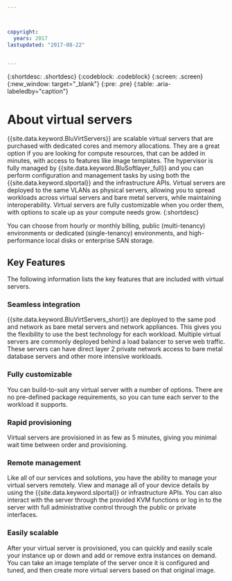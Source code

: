 ```yaml
---



copyright:
  years: 2017
lastupdated: "2017-08-22"


---
```


{:shortdesc: .shortdesc}
{:codeblock: .codeblock}
{:screen: .screen}
{:new_window: target="_blank"}
{:pre: .pre}
{:table: .aria-labeledby="caption"}

# About virtual servers

{{site.data.keyword.BluVirtServers}} are scalable virtual servers that are purchased with dedicated cores and memory allocations. They are a great option if you are looking for compute resources, that can be added in minutes, with access to features like image templates. The hypervisor is fully managed by {{site.data.keyword.BluSoftlayer_full}} and you can perform configuration and management tasks by using both the {{site.data.keyword.slportal}} and the infrastructure APIs. Virtual servers are deployed to the same VLANs as physical servers, allowing you to spread workloads across virtual servers and bare metal servers, while maintaining interoperability. Virtual servers are fully customizable when you order them, with options to scale up as your compute needs grow.
{:shortdesc}

You can choose from hourly or monthly billing, public (multi-tenancy) environments or dedicated (single-tenancy) environments, and high-performance local disks or enterprise SAN storage.

## Key Features

The following information lists the key features that are included with virtual servers.
### Seamless integration

{{site.data.keyword.BluVirtServers_short}} are deployed to the same pod and network as bare metal servers and network appliances. This gives you the flexibility to use the best technology for each workload. Multiple virtual servers are commonly deployed behind a load balancer to serve web traffic. These servers can have direct layer 2 private network access to bare metal database servers and other more intensive workloads.
### Fully customizable

You can build-to-suit any virtual server with a number of options. There are no pre-defined package requirements, so you can tune each server to the workload it supports.
  
### Rapid provisioning

Virtual servers are provisioned in as few as 5 minutes, giving you minimal wait time between order and provisioning.
### Remote management

Like all of our services and solutions, you have the ability to manage your virtual servers remotely. View and manage all of your device details by using the {{site.data.keyword.slportal}} or infrastructure APIs. You can also interact with the server through the provided KVM functions or log in to the server with full administrative control through the public or private interfaces.
### Easily scalable

After your virtual server is provisioned, you can quickly and easily scale your instance up or down and add or remove extra instances on demand. You can take an image template of the server once it is configured and tuned, and then create more virtual servers based on that original image.
 



